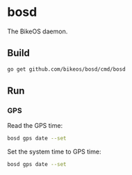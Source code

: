 # bosd

The BikeOS daemon.

## Build

```sh
go get github.com/bikeos/bosd/cmd/bosd
```

## Run

### GPS

Read the GPS time:

```sh
bosd gps date --set
```

Set the system time to GPS time:

```sh
bosd gps date --set
```